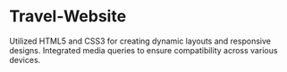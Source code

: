 # Travel-Website
Utilized HTML5 and CSS3 for creating dynamic layouts and responsive designs.  Integrated media queries to ensure compatibility across various devices.

